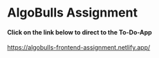 # AlgoBulls Assignment
#### Click on the link below to direct to the To-Do-App
https://algobulls-frontend-assignment.netlify.app/

